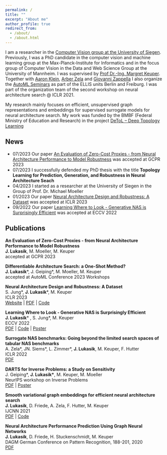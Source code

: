 ```yaml
---
permalink: /
title: ""
excerpt: "About me"
author_profile: true
redirect_from: 
  - /about/
  - /about.html
---
```


I am a researcher in the [Computer Vision group at the University of Siegen](https://www.vsa.informatik.uni-siegen.de). Previously, I was a PhD candidate in the computer vision and machine learning group at the Max-Planck-Institute for Informatics and in the focus group of Computer Vision in the Data and Web Science Group at the University of Mannheim. I was supervised by [Prof Dr.-Ing. Margret Keuper](https://www.vc.informatik.uni-siegen.de/en/keuper-margret). Together with [Aaron Klein](https://aaronkl.github.io/), [Arber Zela](https://ml.informatik.uni-freiburg.de/profile/zela/) and [Giovanni Zappella](https://giovannizappella.github.io/) I also organize the [AutoML Seminars](
https://automl-seminars.github.io/) as part of the ELLIS units Berlin and Freiburg. I was part of the organization team of the second workshop on neural architecture search @ ICLR 2021.

My research mainly focuses on efficient, unsupervised graph representations and embeddings for supervised surrogate models for neural architecture search.
My work was funded by the BMBF (Federal Ministry of Education and Research) in the project [DeToL – Deep Topology Learning](https://keuperj.github.io/DeToL/) 

News
---
* 07/2023 Our paper [An Evaluation of Zero-Cost Proxies - from Neural Architecture Performance to Model Robustness](https://arxiv.org/pdf/2307.09365.pdf) was accepted at GCPR 2023
* 07/2023 I successfully defended my PhD thesis with the title **Topology Learning for Prediction, Generation, and Robustness in Neural Architecture Seach**
* 04/2023 I started as a researcher at the University of Siegen in the Group of Prof. Dr. Michael Moeller
* 01/2023 Our paper [Neural Architecture Design and Robustness: A Dataset](https://steffen-jung.github.io/robustness/Robustness_Dataset_ICLR23_2023Jan23.pdf) was accepted at ICLR 2023
* 09/2022 Our paper [Learning Where to Look - Generative NAS is Surprisingly Efficient](https://www.ecva.net/papers/eccv_2022/papers_ECCV/html/6011_ECCV_2022_paper.php) was accepted at ECCV 2022


Publications
---

**An Evaluation of Zero-Cost Proxies - from Neural Architecture Performance to Model Robustness**   
**J. Lukasik**, M. Moeller,  M. Keuper  
accepted at GCPR 2023

**Differentiable Architecture Search: a One-Shot Method?**   
**J. Lukasik**\*, J. Geiping*, M. Moeller,  M. Keuper  
accepted at AutoML Conference 2023 Workshops

**Neural Architecture Design and Robustness: A Dataset**   
S. Jung\*, **J. Lukasik**\*, M. Keuper  
ICLR 2023      
[Website](https://steffen-jung.github.io/robustness/) | [PDF](https://steffen-jung.github.io/robustness/Robustness_Dataset_ICLR23_2023Jan23.pdf) | [Code](https://github.com/steffen-jung/robustness-dataset)  

**Learning Where to Look - Generative NAS is Surprisingly Efficient**   
**J. Lukasik*** , S. Jung*, M. Keuper  
ECCV 2022      
[PDF](https://www.ecva.net/papers/eccv_2022/papers_ECCV/html/6011_ECCV_2022_paper.php) | [Code](https://github.com/jovitalukasik/AG-Net) | [Poster](https://jung.vision/poster/2022_Generative_NAS_Poster.pdf)

**Surrogate NAS benchmarks: Going beyond the limited search spaces of tabular NAS benchmarks**  
A. Zela\*, JN. Siems\*, L. Zimmer\*, **J. Lukasik**, M. Keuper, F. Hutter  
ICLR 2022    
[PDF](https://openreview.net/forum?id=OnpFa95RVqs)

**DARTS for Inverse Problems: a Study on Sensitivity**  
J. Geiping*, __J. Lukasik*__, M. Keuper, M. Moeller  
NeurIPS workshop on Inverse Problems  
[PDF](https://openreview.net/forum?id=ty5XCitJfLA) | [Poster](https://openreview.net/attachment?id=ty5XCitJfLA&name=conference_poster)

**Smooth variational graph embeddings for efficient neural architecture search**  
**J. Lukasik**, D. Friede, A. Zela, F. Hutter, M. Keuper    
IJCNN 2021    
[PDF](https://arxiv.org/pdf/2010.04683.pdf) | [Code](https://github.com/jovitalukasik/SVGe)
 
**Neural Architecture Performance Prediction Using Graph Neural Networks**  
**J. Lukasik**, D. Friede, H. Stuckenschmidt, M. Keuper  
DAGM German Conference on Pattern Recognition, 188-201, 2020  
[PDF](https://link.springer.com/chapter/10.1007/978-3-030-71278-5_14)

